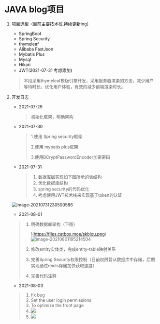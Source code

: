 # JAVA blog项目

1. 项目选型（目前主要技术栈,持续更新ing）
    * SpringBoot
    * Spring Security
    * thymeleaf
    * Alibaba FastJson
    * Mybatis Plus
    * Mysql
   * Hikari
   * JWT(2021-07-31 考虑添加)
   > 本段采用thymeleaf模板引擎开发，采用服务器渲染的方法，减少用户等待时长，优化用户体验，有效的减少前端渲染时长。
   
2. 开发日志
   + 2021-07-29

     > 初始化框架，明确架构

    + 2021-07-30

      > 1.使用 Spring security框架
      >
      > 2.使用 mybatis plus框架
      >
      > 3.使用BCryptPasswordEncoder加密密码

   - 2021-07-31
   
     > 1. 数据库层实现如下图所示的表结构
     > 2. 优化数据库结构
     > 3. spring security的代码优化
     > 4. 考虑使用JWT技术栈来实现基于token的认证

   
   
   ![image-20210731230500586](https://i.loli.net/2021/07/31/Ube8LM6CqHrTXz7.png)
   
   - 2021-08-01
   
   > 1. 明确数据库架构（下图）
   >
   >    !(https://files.catbox.moe/skbjou.png)![image-20210801195214504](https://i.loli.net/2021/08/01/j1DgOFfAtRLWQpV.png)
   >
   > 2. 修改entity实体类，完成entity-table映射关系
   >
   > 3. 完善Spring Security权限控制（目前权限暂从数据库中存储，后期实现通过reidis存储加快获取速度）
   >
   > 4. 完善代码注释
   
   - 2021-08-03
   
   >1. fix bug
   >2. Set the user login permissions
   >3. To optimize the front page
   >4. ![](https://files.catbox.moe/bcjmpt.png)
   >5. ![](https://files.catbox.moe/lkixz5.png)

